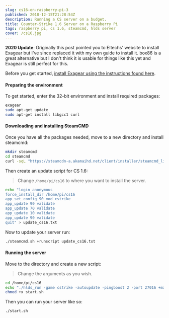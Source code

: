 ```yaml
---
slug: cs16-on-raspberry-pi-3
published: 2018-12-15T21:28:54Z
description: Running a CS server on a budget.
title: Counter-Strike 1.6 Server on a Raspberry Pi
tags: raspberry pi, cs 1.6, steamcmd, hlds server
cover: /cs16.jpg
---
```


**2020 Update**: Originally this post pointed you to Eltechs' website to install Exagear but I've since replaced it with my own guide to install it. box86 is a great alternative but I don't think it is usable for things like this yet and Exagear is still perfect for this.

Before you get started, [install Exagear using the instructions found here](/post/exagear-install).

#### Preparing the environment

To get started, enter the 32-bit environment and install required packages:

```bash
exagear
sudo apt-get update
sudo apt-get install libgcc1 curl
```

#### Downloading and installing SteamCMD

Once you have all the packages needed, move to a new directory and install steamcmd:

```bash
mkdir steamcmd
cd steamcmd
curl -sqL "https://steamcdn-a.akamaihd.net/client/installer/steamcmd_linux.tar.gz" | tar zxvf -
```

Then create an update script for CS 1.6:

> Change `/home/pi/cs16` to where you want to install the server.

```bash
echo "login anonymous
force_install_dir /home/pi/cs16
app_set_config 90 mod cstrike
app_update 90 validate
app_update 70 validate
app_update 10 validate
app_update 90 validate
quit" > update_cs16.txt
```

Now to update your server run:

```bash
./steamcmd.sh +runscript update_cs16.txt
```

#### Running the server

Move to the directory and create a new script:

> Change the arguments as you wish.

```bash
cd /home/pi/cs16
echo "./hlds_run -game cstrike -autoupdate -pingboost 2 -port 27016 +maxplayers 24 +map de_dust2" > start.sh
chmod +x start.sh
```

Then you can run your server like so:

```bash
./start.sh
```
